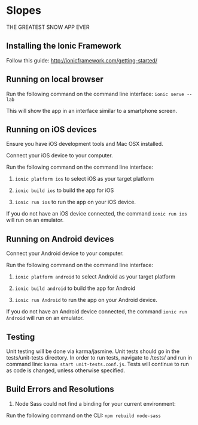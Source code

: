 # Slopes

THE GREATEST SNOW APP EVER

## Installing the Ionic Framework

Follow this guide: http://ionicframework.com/getting-started/

## Running on local browser

Run the following command on the command line interface:
`ionic serve --lab`

This will show the app in an interface similar to a smartphone screen.

## Running on iOS devices

Ensure you have iOS development tools and Mac OSX installed.

Connect your iOS device to your computer.

Run the following command on the command line interface:

1) `ionic platform ios` to select iOS as your target platform

2) `ionic build ios` to build the app for iOS

3) `ionic run ios` to run the app on your iOS device.

If you do not have an iOS device connected, the command `ionic run ios` will run on an emulator.

## Running on Android devices

Connect your Android device to your computer.

Run the following command on the command line interface:

1) `ionic platform android` to select Android as your target platform

2) `ionic build android` to build the app for Android

3) `ionic run Android` to run the app on your Android device.

If you do not have an Android device connected, the command `ionic run Android` will run on an emulator.

## Testing

Unit testing will be done via karma/jasmine. Unit tests should go in the tests/unit-tests directory. 
In order to run tests, navigate to /tests/ and run in command line: `karma start unit-tests.conf.js`.
Tests will continue to run as code is changed, unless otherwise specified.


## Build Errors and Resolutions

1) Node Sass could not find a binding for your current environment:

Run the following command on the CLI: `npm rebuild node-sass`
